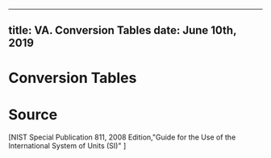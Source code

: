 -----
title: VA. Conversion Tables
date:  June 10th, 2019
-----

# Conversion Tables


# Source
[NIST Special Publication 811, 2008 Edition,"Guide for the Use of the International System of Units (SI)" ]

